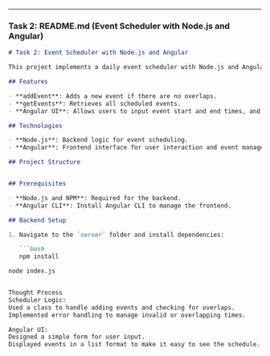 
---

### Task 2: README.md (Event Scheduler with Node.js and Angular)

```markdown
# Task 2: Event Scheduler with Node.js and Angular

This project implements a daily event scheduler with Node.js and Angular. It includes a backend Scheduler class to manage event scheduling and an Angular front-end UI to interact with it. Events are scheduled within a 24-hour period (0–23 format), and overlapping events are not allowed.

## Features

- **addEvent**: Adds a new event if there are no overlaps.
- **getEvents**: Retrieves all scheduled events.
- **Angular UI**: Allows users to input event start and end times, and displays all scheduled events.

## Technologies

- **Node.js**: Backend logic for event scheduling.
- **Angular**: Frontend interface for user interaction and event management.

## Project Structure


## Prerequisites

- **Node.js and NPM**: Required for the backend.
- **Angular CLI**: Install Angular CLI to manage the frontend.

## Backend Setup

1. Navigate to the `server` folder and install dependencies:

   ```bash
   npm install

node index.js


Thought Process
Scheduler Logic:
Used a class to handle adding events and checking for overlaps.
Implemented error handling to manage invalid or overlapping times.

Angular UI:
Designed a simple form for user input.
Displayed events in a list format to make it easy to see the schedule.